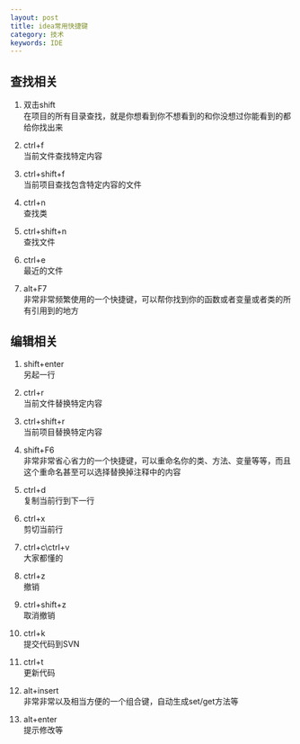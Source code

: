```yaml
---
layout: post
title: idea常用快捷键
category: 技术
keywords: IDE
---
```


## 查找相关

1. 双击shift<br>
在项目的所有目录查找，就是你想看到你不想看到的和你没想过你能看到的都给你找出来

2. ctrl+f<br>
当前文件查找特定内容

3. ctrl+shift+f<br>
当前项目查找包含特定内容的文件

4. ctrl+n<br>
查找类

5. ctrl+shift+n<br>
查找文件

6. ctrl+e<br>
最近的文件

7. alt+F7<br>
非常非常频繁使用的一个快捷键，可以帮你找到你的函数或者变量或者类的所有引用到的地方

## 编辑相关

1. shift+enter<br>
另起一行

2. ctrl+r<br>
当前文件替换特定内容

3. ctrl+shift+r<br>
当前项目替换特定内容

4. shift+F6<br>
非常非常省心省力的一个快捷键，可以重命名你的类、方法、变量等等，而且这个重命名甚至可以选择替换掉注释中的内容

5. ctrl+d<br>
复制当前行到下一行

6. ctrl+x<br>
剪切当前行

7. ctrl+c\ctrl+v<br>
大家都懂的

8. ctrl+z<br>
撤销

9. ctrl+shift+z<br>
取消撤销

10. ctrl+k<br>
提交代码到SVN

11. ctrl+t<br>
更新代码

12. alt+insert<br>
非常非常以及相当方便的一个组合键，自动生成set/get方法等

13. alt+enter<br>
提示修改等